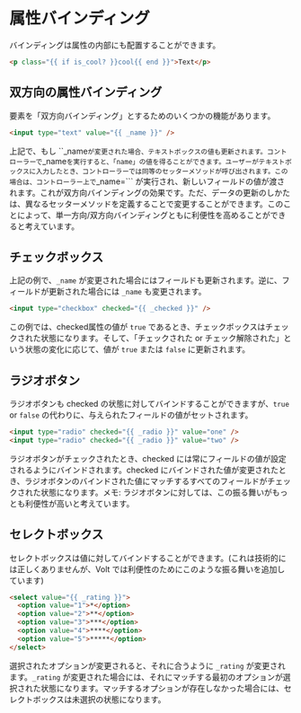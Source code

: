 # 属性バインディング

バインディングは属性の内部にも配置することができます。

```html
<p class="{{ if is_cool? }}cool{{ end }}">Text</p>
```

## 双方向の属性バインディング

要素を「双方向バインディング」とするためのいくつかの機能があります。

```html
<input type="text" value="{{ _name }}" />
```

上記で、もし ``_name``` が変更された場合、テキストボックスの値も更新されます。コントローラーで ```_name``` を実行すると、「name」の値を得ることができます。ユーザーがテキストボックスに入力したとき、コントローラーでは同等のセッターメソッドが呼び出されます。この場合は、コントローラー上で ```_name=``` が実行され、新しいフィールドの値が渡されます。これが双方向バインディングの効果です。ただ、データの更新のしかたは、異なるセッターメソッドを定義することで変更することができます。このことによって、単一方向/双方向バインディングともに利便性を高めることができると考えています。

## チェックボックス

上記の例で、```_name``` が変更された場合にはフィールドも更新されます。逆に、フィールドが更新された場合には ```_name``` も変更されます。

```html
<input type="checkbox" checked="{{ _checked }}" />
```

この例では、checked属性の値が ```true``` であるとき、チェックボックスはチェックされた状態になります。そして、「チェックされた or チェック解除された」という状態の変化に応じて、値が ```true``` または ```false``` に更新されます。

## ラジオボタン

ラジオボタンも checked の状態に対してバインドすることができますが、```true``` or ```false``` の代わりに、与えられたフィールドの値がセットされます。

```html
<input type="radio" checked="{{ _radio }}" value="one" />
<input type="radio" checked="{{ _radio }}" value="two" />
```

ラジオボタンがチェックされたとき、checked には常にフィールドの値が設定されるようにバインドされます。checked にバインドされた値が変更されたとき、ラジオボタンのバインドされた値にマッチするすべてのフィールドがチェックされた状態になります。メモ: ラジオボタンに対しては、この振る舞いがもっとも利便性が高いと考えています。

## セレクトボックス

セレクトボックスは値に対してバインドすることができます。(これは技術的には正しくありませんが、Volt では利便性のためにこのような振る舞いを追加しています)

```html
<select value="{{ _rating }}">
  <option value="1">*</option>
  <option value="2">**</option>
  <option value="3">***</option>
  <option value="4">****</option>
  <option value="5">*****</option>
</select>
```

選択されたオプションが変更されると、それに合うように ```_rating``` が変更されます。```_rating``` が変更された場合には、それにマッチする最初のオプションが選択された状態になります。マッチするオプションが存在しなかった場合には、セレクトボックスは未選択の状態になります。
